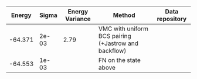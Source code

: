 
|       Energy          |  Sigma          | Energy Variance  |  Method                                                          | Data repository                |
| ----------------------| ----------------| -----------------|------------------------------------------------------------------|------------------------------- |
|     -64.371           |   2e-03         |    2.79          |  VMC with uniform BCS pairing (+Jastrow and backflow)            |                                |
|     -64.553           |   1e-03         |                  |  FN on the state above                                           |                                |
